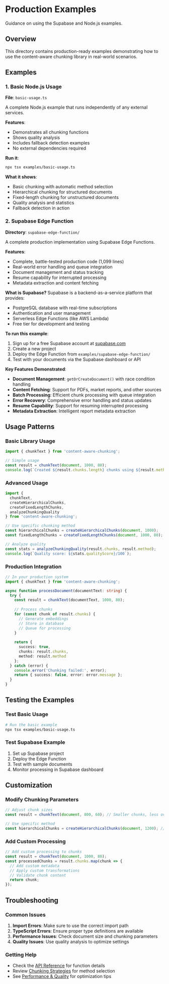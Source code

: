 # Production Examples

Guidance on using the Supabase and Node.js examples.

## Overview

This directory contains production-ready examples demonstrating how to use the content-aware chunking library in real-world scenarios.

## Examples

### 1. Basic Node.js Usage

**File**: `basic-usage.ts`

A complete Node.js example that runs independently of any external services.

**Features**:
- Demonstrates all chunking functions
- Shows quality analysis
- Includes fallback detection examples
- No external dependencies required

**Run it**:
```bash
npx tsx examples/basic-usage.ts
```

**What it shows**:
- Basic chunking with automatic method selection
- Hierarchical chunking for structured documents
- Fixed-length chunking for unstructured documents
- Quality analysis and statistics
- Fallback detection in action

### 2. Supabase Edge Function

**Directory**: `supabase-edge-function/`

A complete production implementation using Supabase Edge Functions.

**Features**:
- Complete, battle-tested production code (1,099 lines)
- Real-world error handling and queue integration
- Document management and status tracking
- Resume capability for interrupted processing
- Metadata extraction and content fetching

**What is Supabase?**
Supabase is a backend-as-a-service platform that provides:
- PostgreSQL database with real-time subscriptions
- Authentication and user management
- Serverless Edge Functions (like AWS Lambda)
- Free tier for development and testing

**To run this example**:
1. Sign up for a free Supabase account at [supabase.com](https://supabase.com)
2. Create a new project
3. Deploy the Edge Function from `examples/supabase-edge-function/`
4. Test with your documents via the Supabase dashboard or API

**Key Features Demonstrated**:
- **Document Management**: `getOrCreateDocument()` with race condition handling
- **Content Fetching**: Support for PDFs, market reports, and other sources
- **Batch Processing**: Efficient chunk processing with queue integration
- **Error Recovery**: Comprehensive error handling and status updates
- **Resume Capability**: Support for resuming interrupted processing
- **Metadata Extraction**: Intelligent report metadata extraction

## Usage Patterns

### Basic Library Usage

```typescript
import { chunkText } from 'content-aware-chunking';

// Simple usage
const result = chunkText(document, 1000, 80);
console.log(`Created ${result.chunks.length} chunks using ${result.method} method`);
```

### Advanced Usage

```typescript
import { 
  chunkText, 
  createHierarchicalChunks, 
  createFixedLengthChunks,
  analyzeChunkingQuality 
} from 'content-aware-chunking';

// Use specific chunking method
const hierarchicalChunks = createHierarchicalChunks(document, 1000);
const fixedLengthChunks = createFixedLengthChunks(document, 1000, 80);

// Analyze quality
const stats = analyzeChunkingQuality(result.chunks, result.method);
console.log(`Quality score: ${stats.qualityScore}/100`);
```

### Production Integration

```typescript
// In your production system
import { chunkText } from 'content-aware-chunking';

async function processDocument(documentText: string) {
  try {
    const result = chunkText(documentText, 1000, 80);
    
    // Process chunks
    for (const chunk of result.chunks) {
      // Generate embeddings
      // Store in database
      // Queue for processing
    }
    
    return {
      success: true,
      chunks: result.chunks,
      method: result.method
    };
  } catch (error) {
    console.error('Chunking failed:', error);
    return { success: false, error: error.message };
  }
}
```

## Testing the Examples

### Test Basic Usage
```bash
# Run the basic example
npx tsx examples/basic-usage.ts
```

### Test Supabase Example
1. Set up Supabase project
2. Deploy the Edge Function
3. Test with sample documents
4. Monitor processing in Supabase dashboard

## Customization

### Modify Chunking Parameters
```typescript
// Adjust chunk sizes
const result = chunkText(document, 800, 60); // Smaller chunks, less overlap

// Use specific method
const hierarchicalChunks = createHierarchicalChunks(document, 1200); // Larger target
```

### Add Custom Processing
```typescript
// Add custom processing to chunks
const result = chunkText(document, 1000, 80);
const processedChunks = result.chunks.map(chunk => {
  // Add custom metadata
  // Apply custom transformations
  // Validate chunk content
  return chunk;
});
```

## Troubleshooting

### Common Issues

1. **Import Errors**: Make sure to use the correct import path
2. **TypeScript Errors**: Ensure proper type definitions are available
3. **Performance Issues**: Check document size and chunking parameters
4. **Quality Issues**: Use quality analysis to optimize settings

### Getting Help

- Check the [API Reference](../docs/API.md) for function details
- Review [Chunking Strategies](../docs/STRATEGIES.md) for method selection
- See [Performance & Quality](../docs/PERFORMANCE.md) for optimization tips
